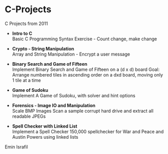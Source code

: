 C-Projects
==========

C Projects from 2011

- **Intro to C**    
Basic C Programming Syntax Exercise - Count change, make change

- **Crypto - String Manipulation**   
Array and String Manipulation - Encrypt a user message

- **Binary Search and Game of Fifteen**    
Implement Binary Search and Game of Fifteen  on a (d x d) board
Goal: Arrange numbered tiles in ascending order on a dxd board, moving only 1 tile at a time

- **Game of Sudoku**   
Implement A Game of Sudoku, with solver and hint options
          
- **Forensics - Image IO and Manipulation**   
Scale BMP Images
Scan a sample corrupt hard drive and extract all readable JPEGs

- **Spell Checker with Linked List**   
Implement a Spell Checker 150,000 spellchecker for War and Peace and Austin Powers using linked lists


Emin Israfil
